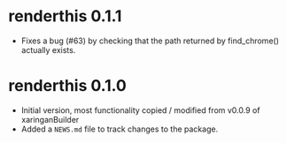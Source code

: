 # renderthis 0.1.1

- Fixes a bug (#63) by checking that the path returned by find_chrome() actually exists.

# renderthis 0.1.0

* Initial version, most functionality copied / modified from v0.0.9 of xaringanBuilder
* Added a `NEWS.md` file to track changes to the package.
